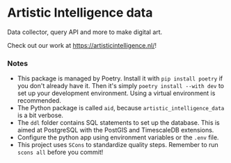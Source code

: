 # Artistic Intelligence data
Data collector, query API and more to make digital art. 

Check out our work at https://artisticintelligence.nl/!

### Notes
- This package is managed by Poetry. Install it with `pip install poetry` if you don't already have it.
  Then it's simply `poetry install --with dev` to set up your development environment. 
  Using a virtual environment is recommended.
- The Python package is called `aid`, because `artistic_intelligence_data` is a bit verbose.
- The `ddl` folder contains SQL statements to set up the database. 
  This is aimed at PostgreSQL with the PostGIS and TimescaleDB extensions.
- Configure the python app using environment variables or the `.env` file.
- This project uses `SCons` to standardize quality steps. Remember to run `scons all` before you commit!